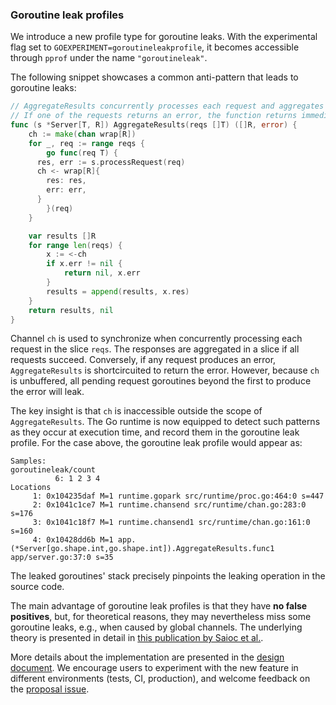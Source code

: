 ### Goroutine leak profiles

We introduce a new profile type for goroutine leaks. With the experimental flag set to `GOEXPERIMENT=goroutineleakprofile`, it becomes accessible through `pprof` under the name `"goroutineleak"`.

The following snippet showcases a common anti-pattern that leads to goroutine leaks:
```go
// AggregateResults concurrently processes each request and aggregates the results.
// If one of the requests returns an error, the function returns immediately with the error.
func (s *Server[T, R]) AggregateResults(reqs []T) ([]R, error) {
	ch := make(chan wrap[R])
	for _, req := range reqs {
		go func(req T) {
      res, err := s.processRequest(req)
      ch <- wrap[R]{
        res: res,
        err: err,
      }
		}(req)
	}

	var results []R
	for range len(reqs) {
		x := <-ch
		if x.err != nil {
			return nil, x.err
		}
		results = append(results, x.res)
	}
	return results, nil
}
```
Channel `ch` is used to synchronize when concurrently processing each request in the slice `reqs`.
The responses are aggregated in a slice if all requests succeed.
Conversely, if any request produces an error, `AggregateResults` is shortcircuited to
return the error.
However, because `ch` is unbuffered, all pending request goroutines beyond the first to produce
the error will leak.

The key insight is that `ch` is inaccessible outside the scope of `AggregateResults`.
The Go runtime is now equipped to detect such patterns as they occur at execution time,
and record them in the goroutine leak profile.
For the case above, the goroutine leak profile would appear as:
```
Samples:
goroutineleak/count
          6: 1 2 3 4
Locations
     1: 0x104235daf M=1 runtime.gopark src/runtime/proc.go:464:0 s=447
     2: 0x1041c1ce7 M=1 runtime.chansend src/runtime/chan.go:283:0 s=176
     3: 0x1041c18f7 M=1 runtime.chansend1 src/runtime/chan.go:161:0 s=160
     4: 0x10428dd6b M=1 app.(*Server[go.shape.int,go.shape.int]).AggregateResults.func1 app/server.go:37:0 s=35
```
The leaked goroutines' stack precisely pinpoints the leaking operation in the source code.

The main advantage of goroutine leak profiles is that they have **no false positives**, but, for theoretical reasons, they may nevertheless
miss some goroutine leaks, e.g., when caused by global channels.
The underlying theory is presented in detail in [this publication by Saioc et al.](https://dl.acm.org/doi/pdf/10.1145/3676641.3715990).

More details about the implementation are presented in the [design document](https://github.com/golang/proposal/blob/master/design/74609-goroutine-leak-detection-gc.md).
We encourage users to experiment with the new feature in different environments (tests, CI, production), and welcome feedback on the [proposal issue](https://github.com/golang/go/issues/74609).
